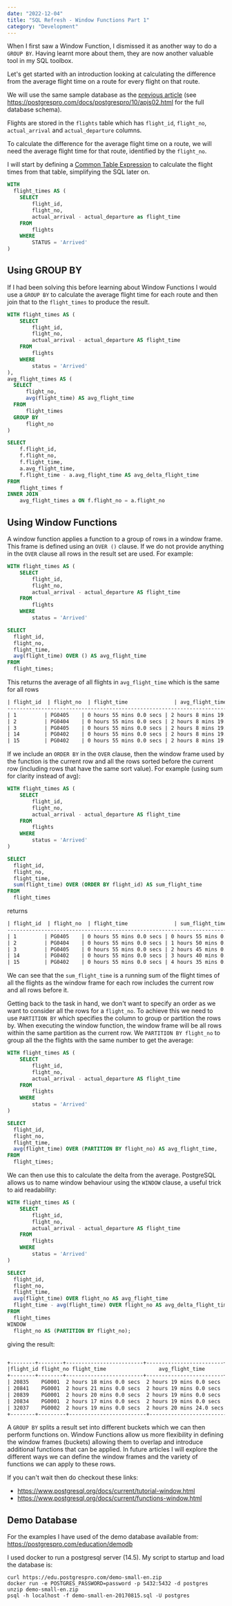 ```yaml
---
date: "2022-12-04"
title: "SQL Refresh - Window Functions Part 1"
category: "Development"
---
```


When I first saw a Window Function, I dismissed it as another way to do a `GROUP BY`. Having learnt more about them, they are now another valuable tool in my SQL toolbox. 

Let's get started with an introduction looking at calculating the difference from the average flight time on a route for every flight on that route.

We will use the same sample database as the [previous article](/sql-refresh-common-table-expressions) (see https://postgrespro.com/docs/postgrespro/10/apjs02.html for the full database schema).

Flights are stored in the `flights` table which has `flight_id`, `flight_no`, `actual_arrival` and `actual_departure` columns.

To calculate the difference for the average flight time on a route, we will need the average flight time for that route, identified by the `flight_no`.

I will start by defining a [Common Table Expression](/sql-refresh-common-table-expressions) to calculate the flight times from that table, simplifying the SQL later on.

```sql
WITH 
  flight_times AS (
    SELECT
        flight_id,
        flight_no,
        actual_arrival - actual_departure as flight_time
    FROM
        flights
    WHERE
        STATUS = 'Arrived'
)
```

## Using GROUP BY

If I had been solving this before learning about Window Functions I would use a `GROUP BY` to calculate the average flight time for each route and then join that to the `flight_times` to produce the result.

```sql
WITH flight_times AS (
    SELECT
        flight_id,
        flight_no,
        actual_arrival - actual_departure AS flight_time
    FROM
        flights
    WHERE
        status = 'Arrived'
),
avg_flight_times AS ( 
  SELECT
      flight_no,
      avg(flight_time) AS avg_flight_time
  FROM
      flight_times
  GROUP BY
      flight_no
)

SELECT
    f.flight_id,
    f.flight_no,
    f.flight_time,
    a.avg_flight_time,
    f.flight_time - a.avg_flight_time AS avg_delta_flight_time
FROM
    flight_times f
INNER JOIN
    avg_flight_times a ON f.flight_no = a.flight_no
```

## Using Window Functions

A window function applies a function to a group of rows in a window frame. This frame is defined using an `OVER ()` clause. If we do not provide anything in the `OVER` clause all rows in the result set are used. For example:

```sql
WITH flight_times AS (
    SELECT
        flight_id,
        flight_no,
        actual_arrival - actual_departure AS flight_time
    FROM
        flights
    WHERE
        status = 'Arrived'

SELECT 
  flight_id,
  flight_no,
  flight_time,
  avg(flight_time) OVER () AS avg_flight_time
FROM 
  flight_times;
```

This returns the average of all flights in `avg_flight_time` which is the same for all rows

```txt
| flight_id  | flight_no  | flight_time               | avg_flight_time                |
------------------------------------------------------------------------------------
| 1         | PG0405    | 0 hours 55 mins 0.0 secs | 2 hours 8 mins 19.454121 secs |
| 2         | PG0404    | 0 hours 55 mins 0.0 secs | 2 hours 8 mins 19.454121 secs |
| 3         | PG0405    | 0 hours 55 mins 0.0 secs | 2 hours 8 mins 19.454121 secs |
| 14        | PG0402    | 0 hours 55 mins 0.0 secs | 2 hours 8 mins 19.454121 secs |
| 15        | PG0402    | 0 hours 55 mins 0.0 secs | 2 hours 8 mins 19.454121 secs |
```
If we include an `ORDER BY` in the `OVER` clause, then the window frame used by the function is the current row and all the rows sorted before the current row (including rows that have the same sort value). For example (using sum for clarity instead of avg):

```sql
WITH flight_times AS (
    SELECT
        flight_id,
        flight_no,
        actual_arrival - actual_departure AS flight_time
    FROM
        flights
    WHERE
        status = 'Arrived'
)

SELECT
  flight_id,
  flight_no,
  flight_time,
  sum(flight_time) OVER (ORDER BY flight_id) AS sum_flight_time
FROM
  flight_times
```

returns

```txt
| flight_id  | flight_no  | flight_time               | sum_flight_time           |
-------------------------------------------------------------------------------
| 1         | PG0405    | 0 hours 55 mins 0.0 secs | 0 hours 55 mins 0.0 secs |
| 2         | PG0404    | 0 hours 55 mins 0.0 secs | 1 hours 50 mins 0.0 secs |
| 3         | PG0405    | 0 hours 55 mins 0.0 secs | 2 hours 45 mins 0.0 secs |
| 14        | PG0402    | 0 hours 55 mins 0.0 secs | 3 hours 40 mins 0.0 secs |
| 15        | PG0402    | 0 hours 55 mins 0.0 secs | 4 hours 35 mins 0.0 secs |
```

We can see that the `sum_flight_time` is a running sum of the flight times of all the flights as the window frame for each row includes the current row and all rows before it.

Getting back to the task in hand, we don't want to specify an order as we want to consider all the rows for a `flight_no`. To achieve this we need to use `PARTITION BY` which specifies the column to group or partition the rows by.  When executing the window function, the window frame will be all rows within the same partition as the current row.  We `PARTITION BY flight_no` to group all the the flights with the same number to get the average:

```sql
WITH flight_times AS (
    SELECT
        flight_id,
        flight_no,
        actual_arrival - actual_departure AS flight_time
    FROM
        flights
    WHERE
        status = 'Arrived'
)

SELECT 
  flight_id,
  flight_no,
  flight_time,
  avg(flight_time) OVER (PARTITION BY flight_no) AS avg_flight_time,
FROM 
  flight_times;
```

We can then use this to calculate the delta from the average. PostgreSQL allows us to name window behaviour using the `WINDOW` clause, a useful trick to aid readability:

```sql
WITH flight_times AS (
    SELECT
        flight_id,
        flight_no,
        actual_arrival - actual_departure AS flight_time
    FROM
        flights
    WHERE
        status = 'Arrived'
)

SELECT 
  flight_id,
  flight_no,
  flight_time,
  avg(flight_time) OVER flight_no AS avg_flight_time
  flight_time - avg(flight_time) OVER flight_no AS avg_delta_flight_time
FROM 
  flight_times 
WINDOW 
  flight_no AS (PARTITION BY flight_no);
```

giving the result:

```txt

+--------+--------+-------------------------+-------------------------+------------------+
|flight_id flight_no flight_time                 avg_flight_time            avg_delta        |
+--------+--------+-------------------------+-------------------------+------------------+
| 20835    PG0001  2 hours 18 mins 0.0 secs  2 hours 19 mins 0.0 secs   1 mins 0.0 secs  |
| 20841    PG0001  2 hours 21 mins 0.0 secs  2 hours 19 mins 0.0 secs   -2 mins 0.0 secs |
| 20839    PG0001  2 hours 20 mins 0.0 secs  2 hours 19 mins 0.0 secs   -1 mins 0.0 secs |
| 20834    PG0001  2 hours 17 mins 0.0 secs  2 hours 19 mins 0.0 secs   2 mins 0.0 secs  |
| 32037    PG0002  2 hours 19 mins 0.0 secs  2 hours 20 mins 24.0 secs  1 mins 24.0 secs |
+--------+---------+-------------------------+-------------------------+-----------------+
```

A `GROUP BY` splits a result set into different buckets which we can then perform functions on. Window Functions allow us more flexibility in defining the window frames (buckets) allowing them to overlap and introduce additional functions that can be applied. In future articles I will explore the different ways we can define the window frames and the variety of functions we can apply to these rows.

If you can't wait then do checkout these links:
- https://www.postgresql.org/docs/current/tutorial-window.html
- https://www.postgresql.org/docs/current/functions-window.html

## Demo Database
For the examples I have used of the demo database available from: https://postgrespro.com/education/demodb

I used docker to run a postgresql server (14.5). My script to startup and load the database is:
```
curl https://edu.postgrespro.com/demo-small-en.zip
docker run -e POSTGRES_PASSWORD=password -p 5432:5432 -d postgres
unzip demo-small-en.zip
psql -h localhost -f demo-small-en-20170815.sql -U postgres
```
